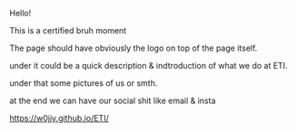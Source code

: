 Hello!

This is a certified bruh moment

The page should have obviously the logo on top of the page itself.

under it could be a quick description & indtroduction of what we do at ETI.

under that some pictures of us or smth.

at the end we can have our social shit like email & insta


https://w0jjy.github.io/ETI/

